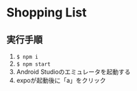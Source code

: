 # Shopping List
## 実行手順
1. `$ npm i`
1. `$ npm start`
1. Android Studioのエミュレータを起動する
1. expoが起動後に「a」をクリック